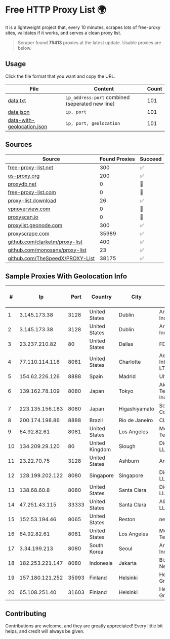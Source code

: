 
# Free HTTP Proxy List 🌍

It is a lightweight project that, every 10 minutes, scrapes lots of free-proxy sites, validates if it works, and serves a clean proxy list.


> Scraper found **75413** proxies at the latest update. Usable proxies are below.

## Usage

Click the file format that you want and copy the URL.


|File|Content|Count|
|----|-------|-----|
|[data.txt](https://raw.githubusercontent.com/themiralay/Proxy-List-World/master/data.txt)|`ip_address:port` combined (seperated new line)|101|
|[data.json](https://raw.githubusercontent.com/themiralay/Proxy-List-World/master/data.json)|`ip, port`|101|
|[data-with-geolocation.json](https://raw.githubusercontent.com/themiralay/Proxy-List-World/master/data-with-geolocation.json)|`ip, port, geolocation`|101|

## Sources

|Source|Found Proxies|Succeed|
|------|-------------|-------|
|[free-proxy-list.net](https://free-proxy-list.net)|300|✅|
|[us-proxy.org](https://www.us-proxy.org)|200|✅|
|[proxydb.net](http://proxydb.net)|0|🚫|
|[free-proxy-list.com](https://free-proxy-list.com/?page=&port=&type%5B%5D=http&type%5B%5D=https&up_time=0&search=Search)|0|🚫|
|[proxy-list.download](https://www.proxy-list.download/HTTP)|26|✅|
|[vpnoverview.com](https://vpnoverview.com/privacy/anonymous-browsing/free-proxy-servers)|0|🚫|
|[proxyscan.io](https://www.proxyscan.io)|0|🚫|
|[proxylist.geonode.com](https://proxylist.geonode.com/api/proxy-list?limit=300&page=1&sort_by=lastChecked&sort_type=desc&protocols=http,https)|300|✅|
|[proxyscrape.com](https://api.proxyscrape.com/v2/?request=displayproxies&protocol=http&timeout=10000&country=all&ssl=all&anonymity=all)|35989|✅|
|[github.com/clarketm/proxy-list](https://raw.githubusercontent.com/clarketm/proxy-list/master/proxy-list-raw.txt)|400|✅|
|[github.com/monosans/proxy-list](https://raw.githubusercontent.com/monosans/proxy-list/main/proxies/http.txt)|23|✅|
|[github.com/TheSpeedX/PROXY-List](https://raw.githubusercontent.com/TheSpeedX/PROXY-List/master/http.txt)|38175|✅|


## Sample Proxies With Geolocation Info

|#|Ip|Port|Country|City|Internet Service Provider|
|-|--|----|-------|----|-------------------------|
|1|3.145.173.38|3128|United States|Dublin|Amazon.com, Inc.|
|2|3.145.173.38|3128|United States|Dublin|Amazon.com, Inc.|
|3|23.237.210.82|80|United States|Dallas|FDCservers.net|
|4|77.110.114.116|8081|United States|Charlotte|Aeza International LTD|
|5|154.62.226.126|8888|Spain|Madrid|Ultahost, Inc.|
|6|139.162.78.109|8080|Japan|Tokyo|Akamai Technologies, Inc.|
|7|223.135.156.183|8080|Japan|Higashiyamato|So-net Corporation|
|8|200.174.198.86|8888|Brazil|Rio de Janeiro|Claro S.A|
|9|64.92.82.61|8081|United States|Los Angeles|Momentum Telecom, Inc.|
|10|134.209.29.120|80|United Kingdom|Slough|DigitalOcean, LLC|
|11|23.22.70.75|3128|United States|Ashburn|Amazon.com|
|12|128.199.202.122|8080|Singapore|Singapore|DigitalOcean, LLC|
|13|138.68.60.8|8080|United States|Santa Clara|DigitalOcean, LLC|
|14|47.251.43.115|33333|United States|Santa Clara|Alibaba Cloud LLC|
|15|152.53.194.46|8065|United States|Reston|netcup GmbH|
|16|64.92.82.61|8081|United States|Los Angeles|Momentum Telecom, Inc.|
|17|3.34.199.213|8080|South Korea|Seoul|Amazon.com, Inc.|
|18|182.253.221.147|8080|Indonesia|Jakarta|Biznet Networks|
|19|157.180.121.252|35993|Finland|Helsinki|Hetzner Online GmbH|
|20|65.108.251.40|31603|Finland|Helsinki|Hetzner Online GmbH|



## Contributing

Contributions are welcome, and they are greatly appreciated! Every
little bit helps, and credit will always be given.

